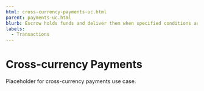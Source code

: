 ```yaml
---
html: cross-currency-payments-uc.html
parent: payments-uc.html
blurb: Escrow holds funds and deliver them when specified conditions are met.
labels:
  - Transactions
---
```

# Cross-currency Payments

Placeholder for cross-currency payments use case.